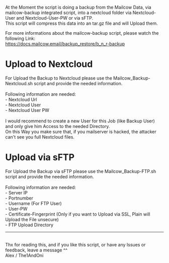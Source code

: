 At the Moment the script is doing a backup from the Mailcow Data, via mailcow-backup integrated script, into a nextcloud folder via Nextcloud-User and Nextcloud-User-PW or via sFTP.
<br>This script will compress this data into an tar.gz file and will Upload them.

For more informations about the mailcow-backup script, please watch the following Link:
<br>https://docs.mailcow.email/backup_restore/b_n_r-backup

<h1>Upload to Nextcloud</h1>
For Upload the Backup to Nextcloud please use the Mailcow_Backup-Nextcloud.sh script and provide the needed information.
<br><br>Following information are needed:
<br> - Nextcloud Url
<br> - Nextcloud User
<br> - Nextcloud User PW
<br><br>
I would recommend to create a new User for this Job (like Backup User) and only give him Access to the needed Directory.
<br>On this Way you make sure that, if you mailserver is hacked, the attacker can't see you full Nextcloud files.

<h1> Upload via sFTP</h1>
For Upload the Backup via sFTP please use the Mailcow_Backup-FTP.sh script and provide the needed information.
<br><br> Following information are needed:
<br> - Server IP
<br> - Portnumber
<br> - Username (For FTP User)
<br> - User-PW
<br> - Certificate-Fingerprint (Only if you want to Upload via SSL, Plain will Upload the File unsecure)
<br> - FTP Upload Directory


<br>
<hr>
<br>Thx for reading this, and if you like this script, or have any Issues or feedback, leave a message ^^
<br>Alex / The1AndOni
